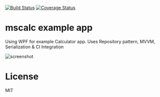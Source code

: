 ﻿[![Build Status](https://travis-ci.org/ryandev/ROCalc.svg?branch=master)](https://travis-ci.org/ryandev/ROCalc) 
[![Coverage Status](https://coveralls.io/repos/github/ROCalc/badge.svg?branch=master)](https://coveralls.io/github/ROCalc.svg?branch=master)

# mscalc example app
Using WPF for example Calculator app. Uses Repository pattern, MVVM, Serialization & CI Integration

![screenshot](https://github.com/ryandev/ROCalc/raw/master/Resources/Images/screenshots/1.jpg "Screenshot")

# License
MIT